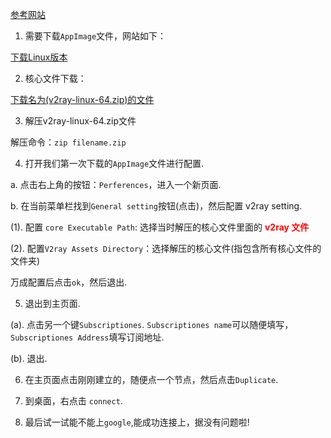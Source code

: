 [参考网站](https://mahongfei.com/1776.html)

1. 需要下载`AppImage`文件，网站如下：

[下载Linux版本](https://github.com/Qv2ray/Qv2ray/releases/tag/v1.99.6)

2. 核心文件下载：

[下载名为(v2ray-linux-64.zip)的文件](https://github.com/v2ray/v2ray-core/releases/)

3. 解压v2ray-linux-64.zip文件

解压命令：`zip filename.zip`

4. 打开我们第一次下载的`AppImage`文件进行配置.

  a. 点击右上角的按钮：`Perferences`，进入一个新页面.
  
  b. 在当前菜单栏找到`General setting`按钮(点击)，然后配置 v2ray setting.
  
  (1). 配置 `core Executable Path`: 选择当时解压的核心文件里面的 <font color=red>**v2ray 文件**</font>
  
  (2). 配置`V2ray Assets Directory`：选择解压的核心文件(指包含所有核心文件的文件夹)
  
  万成配置后点击`ok`，然后退出.
  
 5. 退出到主页面.
 
 (a). 点击另一个键`Subscriptiones`. `Subscriptiones name`可以随便填写，`Subscriptiones Address`填写订阅地址.
 
 (b). 退出.
 
 6. 在主页面点击刚刚建立的，随便点一个节点，然后点击`Duplicate`.
 
 7. 到桌面，右点击 `connect`.
 
 8. 最后试一试能不能上`google`,能成功连接上，据没有问题啦!
 
  
 
